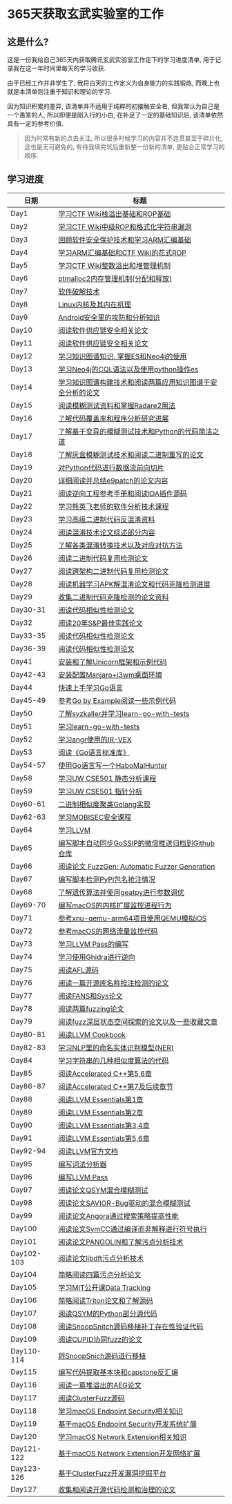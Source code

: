 # 365天获取玄武实验室的工作

## 这是什么? 

这是一份我给自己365天内获取腾讯玄武实验室工作定下的学习进度清单, 用于记录我在这一年时间里每天的学习收获. 

由于已经工作并非学生了, 我将白天的工作定义为自身能力的实践锻炼, 而晚上也就是本清单则注重于知识和理论的学习.

因为知识积累的差异, 该清单并不适用于纯粹的初接触安全者, 但我常认为自己是一个愚笨的人, 所以即便是刚入行的小白, 在补足了一定的基础知识后, 该清单依然具有一定的参考价值. 

> 因为时常有新的点去关注, 所以很多时候学习的内容并不连贯甚至于碎片化, 这也是无可避免的, 有待我填完坑后重新整一份新的清单, 更贴合正常学习的顺序.

## 学习进度

| 日期       | 标题                                                                            |
| ---------- | ------------------------------------------------------------------------------- |
| Day1       | [学习CTF Wiki栈溢出基础和ROP基础 ](./weeks/week1.md)                            |
| Day2       | [学习CTF Wiki中级ROP和格式化字符串漏洞 ](./weeks/week1.md)                      |
| Day3       | [回顾软件安全保护技术和学习ARM汇编基础 ](./weeks/week1.md)                      |
| Day4       | [学习ARM汇编基础和CTF Wiki的花式ROP ](./weeks/week1.md)                         |
| Day5       | [学习CTF Wiki整数溢出和堆管理机制 ](./weeks/week1.md)                           |
| Day6       | [ptmalloc2内存管理机制(分配和释放)](./weeks/week1.md)                           |
| Day7       | [软件破解技术 ](./weeks/week1.md)                                               |
| Day8       | [Linux内核及其内在机理 ](./weeks/week2.md)                                      |
| Day9       | [Android安全里的攻防和分析知识 ](./weeks/week2.md)                              |
| Day10      | [阅读软件供应链安全相关论文 ](./weeks/week2.md)                                 |
| Day11      | [阅读软件供应链安全相关论文 ](./weeks/week2.md)                                 |
| Day12      | [学习知识图谱知识, 掌握ES和Neo4j的使用 ](./weeks/week2.md)                      |
| Day13      | [学习Neo4j的CQL语法以及使用python操作es ](./weeks/week2.md)                     |
| Day14      | [学习知识图谱构建技术和阅读两篇应用知识图谱于安全分析的论文 ](./weeks/week2.md) |
| Day15      | [阅读模糊测试资料和掌握Radare2用法 ](./weeks/week3.md)                          |
| Day16      | [了解代码覆盖率和程序分析研究进展 ](./weeks/week3.md)                           |
| Day17      | [了解基于变异的模糊测试技术和Python的代码简洁之道 ](./weeks/week3.md)           |
| Day18      | [了解灰盒模糊测试技术和阅读二进制重写的论文 ](./weeks/week3.md)                 |
| Day19      | [对Python代码进行数据流前向切片 ](./weeks/week3.md)                             |
| Day20      | [详细阅读并总结e9patch的论文内容 ](./weeks/week3.md)                            |
| Day21      | [阅读逆向工程参考手册和阅读IDA插件源码 ](./weeks/week3.md)                      |
| Day22      | [学习熊英飞老师的软件分析技术课程 ](./weeks/week4.md)                           |
| Day23      | [学习高级二进制代码反混淆资料 ](./weeks/week4.md)                               |
| Day24      | [阅读混淆技术论文综述部分内容 ](./weeks/week4.md)                               |
| Day25      | [了解各类混淆转换技术以及对应对抗方法 ](./weeks/week4.md)                       |
| Day26      | [阅读二进制代码复用检测论文 ](./weeks/week4.md)                                 |
| Day27      | [阅读跨架构二进制代码复用检测论文 ](./weeks/week4.md)                           |
| Day28      | [阅读机器学习APK解混淆论文和代码克隆检测进展 ](./weeks/week4.md)                |
| Day29      | [收集二进制代码克隆检测的论文资料 ](./weeks/week5.md)                           |
| Day30-31   | [阅读代码相似性检测论文 ](./weeks/week5.md)                                     |
| Day32      | [阅读20年S&P最佳实践论文 ](./weeks/week5.md)                                    |
| Day33-35   | [阅读代码相似性检测论文 ](./weeks/week5.md)                                     |
| Day36-39   | [阅读代码相似性检测论文 ](./weeks/week6.md)                                     |
| Day41      | [安装和了解Unicorn框架和示例代码 ](./weeks/week6.md)                            |
| Day42-43   | [安装配置Manjaro+i3wm桌面环境 ](./weeks/week6.md)                               |
| Day44      | [快速上手学习Go语言 ](./weeks/week7.md)                                         |
| Day45-49   | [参考Go by Example阅读一些示例代码 ](./weeks/week7.md)                          |
| Day50      | [了解syzkaller并学习learn-go-with-tests ](./weeks/week8.md)                     |
| Day51      | [学习learn-go-with-tests ](./weeks/week8.md)                                    |
| Day52      | [学习angr使用的IR-VEX ](./weeks/week8.md)                                       |
| Day53      | [阅读《Go语言标准库》 ](./weeks/week8.md)                                       |
| Day54-57   | [使用Go语言写一个HaboMalHunter ](./weeks/week8.md)                              |
| Day58      | [学习UW CSE501 静态分析课程 ](./weeks/week9.md)                                 |
| Day59      | [学习UW CSE501 指针分析 ](./weeks/week9.md)                                     |
| Day60-61   | [二进制相似度聚类Golang实现 ](./weeks/week9.md)                                 |
| Day62-63   | [学习MOBISEC安全课程 ](./weeks/week9.md)                                        |
| Day64      | [学习LLVM ](./weeks/week10.md)                                                  |
| Day65      | [编写脚本自动同步GoSSIP的微信推送归档到Github仓库 ](./weeks/week10.md)          |
| Day66      | [阅读论文 FuzzGen: Automatic Fuzzer Generation ](./weeks/week10.md)             |
| Day67      | [编写脚本检测PyPi包名抢注情况 ](./weeks/week10.md)                              |
| Day68      | [了解遗传算法并使用geatpy进行参数调优 ](./weeks/week10.md)                      |
| Day69-70   | [编写macOS的内核扩展监控进程行为 ](./weeks/week10.md)                           |
| Day71      | [参考xnu-qemu-arm64项目使用QEMU模拟iOS ](./weeks/week11.md)                     |
| Day72      | [参考macOS的网络流量监控代码 ](./weeks/week11.md)                               |
| Day73      | [学习LLVM Pass的编写 ](./weeks/week11.md)                                       |
| Day74      | [学习使用Ghidra进行逆向 ](./weeks/week11.md)                                    |
| Day75      | [阅读AFL源码 ](./weeks/week11.md)                                               |
| Day76      | [阅读一篇开源库名称抢注检测的论文 ](./weeks/week11.md)                          |
| Day77      | [阅读FANS和Sys论文 ](./weeks/week11.md)                                         |
| Day78      | [阅读两篇fuzzing论文 ](./weeks/week12.md)                                       |
| Day79      | [阅读fuzz深层状态空间探索的论文以及一些收藏文章 ](./weeks/week12.md)            |
| Day80-81   | [阅读LLVM Cookbook ](./weeks/week12.md)                                         |
| Day82-83   | [学习NLP里的命名实体识别模型(NER)](./weeks/week12.md)                           |
| Day84      | [学习字符串的几种相似度算法的代码 ](./weeks/week12.md)                          |
| Day85      | [阅读Accelerated C++第5,6章 ](./weeks/week13.md)                                |
| Day86-87   | [阅读Accelerated C++第7及后续章节 ](./weeks/week13.md)                          |
| Day88      | [阅读LLVM Essentials第1章 ](./weeks/week13.md)                                  |
| Day89      | [阅读LLVM Essentials第2章 ](./weeks/week13.md)                                  |
| Day90      | [阅读LLVM Essentials第3,4章 ](./weeks/week13.md)                                |
| Day91      | [阅读LLVM Essentials第5,6章 ](./weeks/week13.md)                                |
| Day92-94   | [阅读LLVM官方文档 ](./weeks/week14.md)                                          |
| Day95      | [编写词法分析器 ](./weeks/week14.md)                                            |
| Day96      | [编写LLVM Pass ](./weeks/week14.md)                                             |
| Day97      | [阅读论文QSYM混合模糊测试 ](./weeks/week14.md)                                  |
| Day98      | [阅读论文SAVIOR-Bug驱动的混合模糊测试 ](./weeks/week14.md)                      |
| Day99      | [阅读论文Angora通过搜索策略提高性能 ](./weeks/week15.md)                        |
| Day100     | [阅读论文SymCC通过编译而非解释进行符号执行 ](./weeks/week15.md)                 |
| Day101     | [阅读论文PANGOLIN和了解污点分析技术 ](./weeks/week15.md)                        |
| Day102-103 | [阅读论文libdft污点分析技术 ](./weeks/week15.md)                                |
| Day104     | [简略阅读四篇污点分析论文 ](./weeks/week15.md)                                  |
| Day105     | [学习MIT公开课Data Tracking ](./weeks/week15.md)                                |
| Day106     | [简略阅读Triton论文和了解源码 ](./weeks/week16.md)                              |
| Day107     | [阅读QSYM的Python部分源代码 ](./weeks/week16.md)                                |
| Day108     | [阅读SnoopSnitch源码移植补丁存在性验证代码 ](./weeks/week16.md)                 |
| Day109     | [阅读CUPID协同fuzz的论文 ](./weeks/week16.md)                                   |
| Day110-114 | [将SnoopSnich源码进行移植 ](./weeks/week16.md)                                  |
| Day115     | [编写代码提取基本块和capstone反汇编 ](./weeks/week17.md)                        |
| Day116     | [阅读一篇堆溢出的AEG论文 ](./weeks/week17.md)                                   |
| Day117     | [阅读ClusterFuzz源码](./weeks/week17.md)                                        |
| Day118     | [学习macOS Endpoint Security相关知识](./weeks/week17.md)                        |
| Day119     | [基于macOS Endpoint Security开发系统扩展](./weeks/week17.md)                    |
| Day120     | [学习macOS Network Extension相关知识](./weeks/week17.md)                        |
| Day121-122 | [基于macOS Network Extension开发网络扩展](./weeks/week17.md)                    |
| Day123-126 | [基于ClusterFuzz开发漏洞挖掘平台](./weeks/week18.md)                            |
| Day127     | [收集和阅读开源代码检测和治理的论文](./weeks/week18.md)                         |
